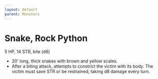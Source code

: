 ```yaml
---
layout: default
parent: Monsters
---
```

# Snake, Rock Python

5 HP, 14 STR, bite (d6)

-   20' long, thick snakes with brown and yellow scales.
-   After a biting attack, attempts to constrict the victim with its
    body. The victim must save STR or be restrained, taking d8 damage
    every turn. 

